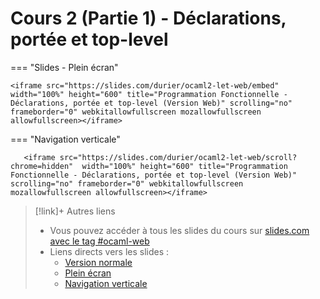 # Cours 2 (Partie 1) - Déclarations, portée et top-level


=== "Slides - Plein écran"

    <iframe src="https://slides.com/durier/ocaml2-let-web/embed" width="100%" height="600" title="Programmation Fonctionnelle - Déclarations, portée et top-level (Version Web)" scrolling="no" frameborder="0" webkitallowfullscreen mozallowfullscreen allowfullscreen></iframe>

=== "Navigation verticale"

    
       <iframe src="https://slides.com/durier/ocaml2-let-web/scroll?chrome=hidden"  width="100%" height="600" title="Programmation Fonctionnelle - Déclarations, portée et top-level (Version Web)" scrolling="no" frameborder="0" webkitallowfullscreen mozallowfullscreen allowfullscreen></iframe>


> [!link]+ Autres liens
> - Vous pouvez accéder à tous les slides du cours sur [slides.com avec le tag #ocaml-web](https://slides.com/durier/decks/ocaml-web)
> - Liens directs vers les slides :
> 	- [Version normale](https://slides.com/durier/ocaml2-let-web)
> 	- [Plein écran](https://slides.com/durier/ocaml2-let-web/fullscreen)
> 	- [Navigation verticale](https://slides.com/durier/ocaml2-let-web/scroll?chrome=hidden)
> 





